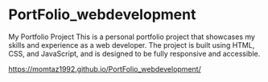 # PortFolio_webdevelopment
My Portfolio Project This is a personal portfolio project that showcases my skills and experience as a web developer. 
The project is built using HTML, CSS, and JavaScript, and is designed to be fully responsive and accessible.

https://momtaz1992.github.io/PortFolio_webdevelopment/
